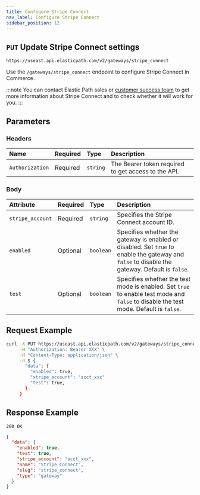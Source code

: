 ```yaml
---
title: Configure Stripe Connect
nav_label: Configure Stripe Connect
sidebar_position: 12
---
```


## `PUT` Update Stripe Connect settings

```http
https://useast.api.elasticpath.com/v2/gateways/stripe_connect
```

Use the `/gateways/stripe_connect` endpoint to configure Stripe Connect in Commerce.

:::note
You can contact Elastic Path sales or [customer success team](mailto:customersuccess@elasticpath.com) to get more information about Stripe Connect and to check whether it will work for you.
:::

## Parameters

### Headers

| Name            | Required | Type     | Description                                         |
|:----------------|:---------|:---------|:----------------------------------------------------|
| `Authorization` | Required | `string` | The Bearer token required to get access to the API. |

### Body

| Attribute | Required | Type | Description                                                                                          |
| :--- |:---------| :--- |:-----------------------------------------------------------------------------------------------------|
| `stripe_account` | Required | `string` | Specifies the Stripe Connect account ID.                                                             |
| `enabled` | Optional | `boolean` | Specifies whether the gateway is enabled or disabled. Set `true` to enable the gateway and `false` to disable the gateway. Default is `false`.     |
| `test` | Optional |`boolean` | Specifies whether the test mode is enabled. Set `true` to enable test mode and `false` to disable the test mode. Default is `false`. |

## Request Example

```bash
curl -X PUT https://useast.api.elasticpath.com/v2/gateways/stripe_connect \
     -H "Authorization: Bearer XXX" \
     -H "Content-Type: application/json" \
     -d $ {
       "data": {
         "enabled": true,
         "stripe_account": "acct_xxx"
         "test": true,
       }
     }
```

## Response Example

`200 OK`

```json
{
  "data": {
    "enabled": true,
    "test": true,
    "stripe_account": "acct_xxx",
    "name": "Stripe Connect",
    "slug": "stripe_connect",
    "type": "gateway"
  }
}
```
